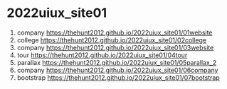 # 2022uiux_site01
1. company https://thehunt2012.github.io/2022uiux_site01/01website
2. college https://thehunt2012.github.io/2022uiux_site01/02college
3. company https://thehunt2012.github.io/2022uiux_site01/03website
4. tour https://thehunt2012.github.io/2022uiux_site01/04tour
5. parallax https://thehunt2012.github.io/2022uiux_site01/05parallax_2
6. company https://thehunt2012.github.io/2022uiux_site01/06company
7. bootstrap https://thehunt2012.github.io/2022uiux_site01/07bootstrap
